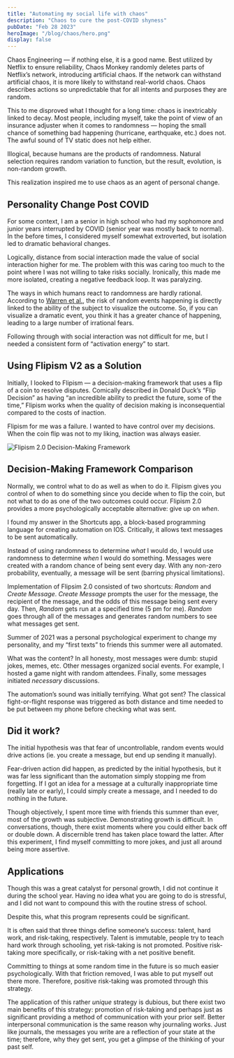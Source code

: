 ```yaml
---
title: "Automating my social life with chaos"
description: "Chaos to cure the post-COVID shyness"
pubDate: "Feb 28 2023"
heroImage: "/blog/chaos/hero.png"
display: false
---
```


Chaos Engineering — if nothing else, it is a good name. Best utilized by Netflix to ensure reliability, Chaos Monkey randomly deletes parts of Netflix’s network, introducing artificial chaos. If the network can withstand artificial chaos, it is more likely to withstand real-world chaos. Chaos describes actions so unpredictable that for all intents and purposes they are random.

This to me disproved what I thought for a long time: chaos is inextricably linked to decay. Most people, including myself, take the point of view of an insurance adjuster when it comes to randomness — hoping the small chance of something bad happening (hurricane, earthquake, etc.) does not. The awful sound of TV static does not help either.

Illogical, because humans are the products of randomness. Natural selection requires random variation to function, but the result, evolution, is non-random growth.

This realization inspired me to use chaos as an agent of personal change.

## Personality Change Post COVID

For some context, I am a senior in high school who had my sophomore and junior years interrupted by COVID (senior year was mostly back to normal). In the before times, I considered myself somewhat extroverted, but isolation led to dramatic behavioral changes.

Logically, distance from social interaction made the value of social interaction higher for me. The problem with this was caring too much to the point where I was not willing to take risks socially. Ironically, this made me more isolated, creating a negative feedback loop. It was paralyzing.

The ways in which humans react to randomness are hardly rational. According to [Warren et al.](https://www.ncbi.nlm.nih.gov/pmc/articles/PMC5933241/), the risk of random events happening is directly linked to the ability of the subject to visualize the outcome. So, if you can visualize a dramatic event, you think it has a greater chance of happening, leading to a large number of irrational fears.

Following through with social interaction was not difficult for me, but I needed a consistent form of “activation energy” to start.

## Using Flipism V2 as a Solution

Initially, I looked to Flipism — a decision-making framework that uses a flip of a coin to resolve disputes. Comically described in Donald Duck’s “Flip Decision” as having “an incredible ability to predict the future, some of the time,” Flipism works when the quality of decision making is inconsequential compared to the costs of inaction.

Flipism for me was a failure. I wanted to have control over my decisions. When the coin flip was not to my liking, inaction was always easier.

![Flipism 2.0 Decision-Making Framework](/blog/chaos/grid.png)

## Decision-Making Framework Comparison

Normally, we control what to do as well as when to do it. Flipism gives you control of when to do something since you decide when to flip the coin, but not what to do as one of the two outcomes could occur. Flipism 2.0 provides a more psychologically acceptable alternative: give up on _when_.

I found my answer in the Shortcuts app, a block-based programming language for creating automation on IOS. Critically, it allows text messages to be sent automatically.

Instead of using randomness to determine _what_ I would do, I would use randomness to determine _when_ I would do something. Messages were created with a random chance of being sent every day. With any non-zero probability, eventually, a message will be sent (barring physical limitations).

Implementation of Flipsim 2.0 consisted of two shortcuts: _Random_ and _Create Message_. _Create Message_ prompts the user for the message, the recipient of the message, and the odds of this message being sent every day. Then, _Random_ gets run at a specified time (5 pm for me). _Random_ goes through all of the messages and generates random numbers to see what messages get sent.

Summer of 2021 was a personal psychological experiment to change my personality, and my “first texts” to friends this summer were all automated.

What was the content? In all honesty, most messages were dumb: stupid jokes, memes, etc. Other messages organized social events. For example, I hosted a game night with random attendees. Finally, some messages initiated _necessary_ discussions.

The automation’s sound was initially terrifying. What got sent? The classical fight-or-flight response was triggered as both distance and time needed to be put between my phone before checking what was sent.

## Did it work?

The initial hypothesis was that fear of uncontrollable, random events would drive actions (ie. you create a message, but end up sending it manually).

Fear-driven action did happen, as predicted by the initial hypothesis, but it was far less significant than the automation simply stopping me from forgetting. If I got an idea for a message at a culturally inappropriate time (really late or early), I could simply create a message, and I needed to do nothing in the future.

Though objectively, I spent more time with friends this summer than ever, most of the growth was subjective. Demonstrating growth is difficult. In conversations, though, there exist moments where you could either back off or double down. A discernible trend has taken place toward the latter. After this experiment, I find myself committing to more jokes, and just all around being more assertive.

## Applications

Though this was a great catalyst for personal growth, I did not continue it during the school year. Having no idea what you are going to do is stressful, and I did not want to compound this with the routine stress of school.

Despite this, what this program represents could be significant.

It is often said that three things define someone’s success: talent, hard work, and risk-taking, respectively. Talent is immutable, people try to teach hard work through schooling, yet risk-taking is not promoted. Positive risk-taking more specifically, or risk-taking with a net positive benefit.

Committing to things at some random time in the future is so much easier psychologically. With that friction removed, I was able to put myself out there more. Therefore, positive risk-taking was promoted through this strategy.

The application of this rather _unique_ strategy is dubious, but there exist two main benefits of this strategy: promotion of risk-taking and perhaps just as significant providing a method of communication with your prior self. Better interpersonal communication is the same reason why journaling works. Just like journals, the messages you write are a reflection of your state at the time; therefore, why they get sent, you get a glimpse of the thinking of your past self.